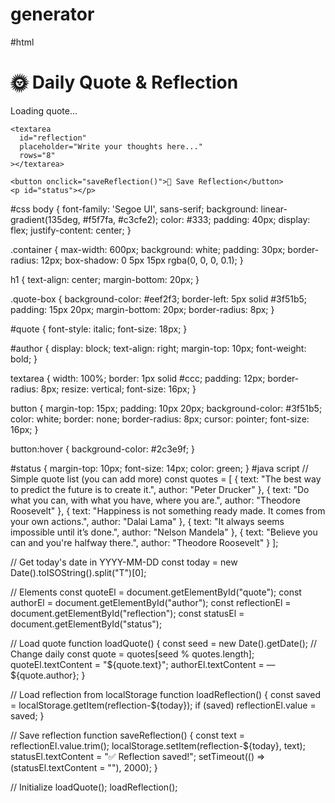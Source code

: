 # generator
#html
<!DOCTYPE html>
<html lang="en">
<head>
  <meta charset="UTF-8" />
  <meta name="viewport" content="width=device-width, initial-scale=1.0" />
  <title>Daily Quote & Reflection</title>
  <link rel="stylesheet" href="style.css" />
</head>
<body>
  <div class="container">
    <h1>🌞 Daily Quote & Reflection</h1>
    <div class="quote-box">
      <p id="quote">Loading quote...</p>
      <span id="author"></span>
    </div>

    <textarea
      id="reflection"
      placeholder="Write your thoughts here..."
      rows="8"
    ></textarea>

    <button onclick="saveReflection()">💾 Save Reflection</button>
    <p id="status"></p>
  </div>

  <script src="script.js"></script>
</body>
</html>
#css
body {
  font-family: 'Segoe UI', sans-serif;
  background: linear-gradient(135deg, #f5f7fa, #c3cfe2);
  color: #333;
  padding: 40px;
  display: flex;
  justify-content: center;
}

.container {
  max-width: 600px;
  background: white;
  padding: 30px;
  border-radius: 12px;
  box-shadow: 0 5px 15px rgba(0, 0, 0, 0.1);
}

h1 {
  text-align: center;
  margin-bottom: 20px;
}

.quote-box {
  background-color: #eef2f3;
  border-left: 5px solid #3f51b5;
  padding: 15px 20px;
  margin-bottom: 20px;
  border-radius: 8px;
}

#quote {
  font-style: italic;
  font-size: 18px;
}

#author {
  display: block;
  text-align: right;
  margin-top: 10px;
  font-weight: bold;
}

textarea {
  width: 100%;
  border: 1px solid #ccc;
  padding: 12px;
  border-radius: 8px;
  resize: vertical;
  font-size: 16px;
}

button {
  margin-top: 15px;
  padding: 10px 20px;
  background-color: #3f51b5;
  color: white;
  border: none;
  border-radius: 8px;
  cursor: pointer;
  font-size: 16px;
}

button:hover {
  background-color: #2c3e9f;
}

#status {
  margin-top: 10px;
  font-size: 14px;
  color: green;
}
#java script
// Simple quote list (you can add more)
const quotes = [
  { text: "The best way to predict the future is to create it.", author: "Peter Drucker" },
  { text: "Do what you can, with what you have, where you are.", author: "Theodore Roosevelt" },
  { text: "Happiness is not something ready made. It comes from your own actions.", author: "Dalai Lama" },
  { text: "It always seems impossible until it’s done.", author: "Nelson Mandela" },
  { text: "Believe you can and you're halfway there.", author: "Theodore Roosevelt" }
];

// Get today's date in YYYY-MM-DD
const today = new Date().toISOString().split("T")[0];

// Elements
const quoteEl = document.getElementById("quote");
const authorEl = document.getElementById("author");
const reflectionEl = document.getElementById("reflection");
const statusEl = document.getElementById("status");

// Load quote
function loadQuote() {
  const seed = new Date().getDate(); // Change daily
  const quote = quotes[seed % quotes.length];
  quoteEl.textContent = "${quote.text}";
  authorEl.textContent = — ${quote.author};
}

// Load reflection from localStorage
function loadReflection() {
  const saved = localStorage.getItem(reflection-${today});
  if (saved) reflectionEl.value = saved;
}

// Save reflection
function saveReflection() {
  const text = reflectionEl.value.trim();
  localStorage.setItem(reflection-${today}, text);
  statusEl.textContent = "✅ Reflection saved!";
  setTimeout(() => (statusEl.textContent = ""), 2000);
}

// Initialize
loadQuote();
loadReflection();
